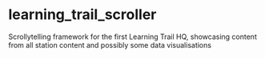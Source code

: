 # learning_trail_scroller
Scrollytelling framework for the first Learning Trail HQ, showcasing content from all station content and possibly some data visualisations

